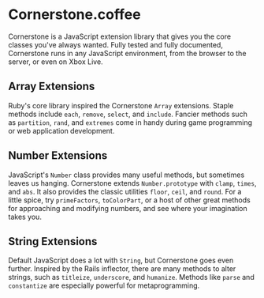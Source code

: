 Cornerstone.coffee
=======

Cornerstone is a JavaScript extension library that gives you the core classes you've always wanted. Fully tested and fully documented, Cornerstone runs in any JavaScript environment, from the browser to the server, or even on Xbox Live.

Array Extensions
----------------

Ruby's core library inspired the Cornerstone `Array` extensions. Staple methods include `each`, `remove`, `select`, and `include`. Fancier methods such as `partition`, `rand`, and `extremes` come in handy during game programming or web application development.

Number Extensions
-----------------

JavaScript's `Number` class provides many useful methods, but sometimes leaves us hanging. Cornerstone extends `Number.prototype` with `clamp`, `times`, and `abs`. It also provides the classic utilities `floor`, `ceil`, and `round`. For a little spice, try `primeFactors`, `toColorPart`, or a host of other great methods for approaching and modifying numbers, and see where your imagination takes you.

String Extensions
-----------------

Default JavaScript does a lot with `String`, but Cornerstone goes even further. Inspired by the Rails inflector, there are many methods to alter strings, such as `titleize`, `underscore`, and `humanize`. Methods like `parse` and `constantize` are especially powerful for metaprogramming.